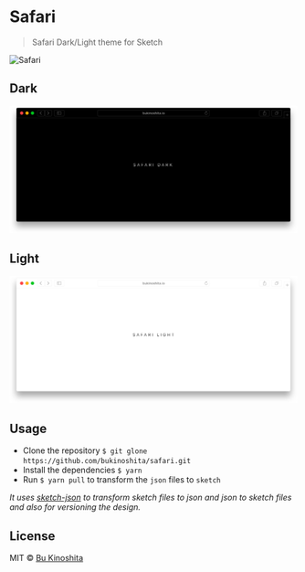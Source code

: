 # Safari

> Safari Dark/Light theme for Sketch

<img src="safari.png" alt="Safari"/>

## Dark

<img src="safari-dark.png" alt="Safari Dark"/>

## Light

<img src="safari-light.png" alt="Safari Light"/>

## Usage

* Clone the repository `$ git glone https://github.com/bukinoshita/safari.git`
* Install the dependencies `$ yarn`
* Run `$ yarn pull` to transform the `json` files to `sketch`

_It uses [sketch-json](https://github.com/bukinoshita/sketch-json-cli) to transform sketch files to json and json to sketch files and also for versioning the design._

## License

MIT © [Bu Kinoshita](https://bukinoshita.io)

